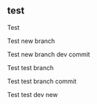 ## test

Test


Test new branch

Test new branch dev commit

Test test branch

Test test branch commit

Test test dev new
